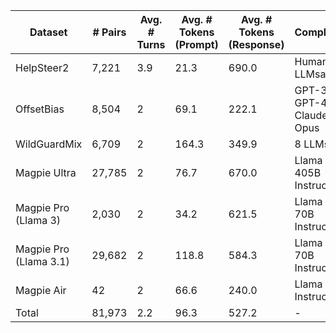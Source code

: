 | Dataset | # Pairs | Avg. # Turns | Avg. # Tokens (Prompt) | Avg. # Tokens (Response) | Completion | Annotator |
| --- | --- | --- | --- | --- | --- | --- |
| HelpSteer2 | 7,221 | 3.9 | 21.3 | 690.0 | Human + 6 LLMsa | Human |
| OffsetBias | 8,504 | 2 | 69.1 | 222.1 | GPT-3.5 + GPT-4 + Claude 3 Opus | GPT-4 |
| WildGuardMix | 6,709 | 2 | 164.3 | 349.9 | 8 LLMsb | Human |
| Magpie Ultra | 27,785 | 2 | 76.7 | 670.0 | Llama 3.1 405B Instruct | ArmoRM |
| Magpie Pro (Llama 3) | 2,030 | 2 | 34.2 | 621.5 | Llama 3 70B Instruct | ArmoRM |
| Magpie Pro (Llama 3.1) | 29,682 | 2 | 118.8 | 584.3 | Llama 3.1 70B Instruct | ArmoRM |
| Magpie Air | 42 | 2 | 66.6 | 240.0 | Llama 3 8B Instruct | ArmoRM |
| Total | 81,973 | 2.2 | 96.3 | 527.2 | - | - |
